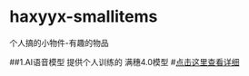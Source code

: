 # haxyyx-smallitems
个人搞的小物件-有趣的物品


##1.AI语音模型
  提供个人训练的 满穗4.0模型
  #[点击这里查看详细](haxyyx-smallitems/AI/声音克隆/GPT-SoVITS/README.md)
